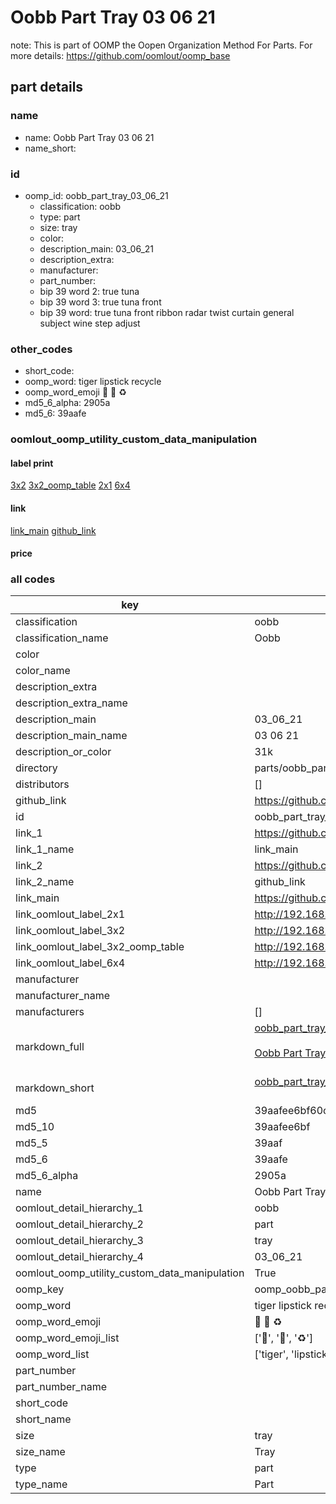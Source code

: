 # Oobb Part Tray 03 06 21  

note: This is part of OOMP the Oopen Organization Method For Parts. For more details: https://github.com/oomlout/oomp_base

##  part details





### name
* name: Oobb Part Tray 03 06 21
* name_short: 
### id
* oomp_id: oobb_part_tray_03_06_21
  * classification: oobb
  * type: part
  * size: tray
  * color: 
  * description_main: 03_06_21
  * description_extra: 
  * manufacturer: 
  * part_number: 
  * bip 39 word 2: true tuna
  * bip 39 word 3: true tuna front
  * bip 39 word: true tuna front ribbon radar twist curtain general subject wine step adjust

### other_codes
* short_code: 
* oomp_word: tiger lipstick recycle
* oomp_word_emoji :tiger: :lipstick: :recycle:
* md5_6_alpha: 2905a
* md5_6: 39aafe






### oomlout_oomp_utility_custom_data_manipulation
#### label print
[3x2](http://192.168.1.245:1112/?label=oomp%202905a)
[3x2_oomp_table](http://192.168.1.107:1112/?label=oomp%202905a)
[2x1](http://192.168.1.242:1112/?label=oomp%202905a)
[6x4](http://192.168.1.55:1112/?label=oomp%202905a)    

#### link

[link_main](https://github.com/oomlout/oomlout_oomp_current_version_messy/tree/main/parts/oobb_part_tray_03_06_21) [github_link](https://github.com/oomlout/oomlout_oomp_part_src/tree/main/parts/oobb_part_tray_03_06_21)                             

#### price







### all codes 
| key | value |  
| --- | --- |  
| classification | oobb |  
| classification_name | Oobb |  
| color |  |  
| color_name |  |  
| description_extra |  |  
| description_extra_name |  |  
| description_main | 03_06_21 |  
| description_main_name | 03 06 21 |  
| description_or_color | 31k |  
| directory | parts/oobb_part_tray_03_06_21 |  
| distributors | [] |  
| github_link | https://github.com/oomlout/oomlout_oomp_part_src/tree/main/parts/oobb_part_tray_03_06_21 |  
| id | oobb_part_tray_03_06_21 |  
| link_1 | https://github.com/oomlout/oomlout_oomp_current_version_messy/tree/main/parts/oobb_part_tray_03_06_21 |  
| link_1_name | link_main |  
| link_2 | https://github.com/oomlout/oomlout_oomp_part_src/tree/main/parts/oobb_part_tray_03_06_21 |  
| link_2_name | github_link |  
| link_main | https://github.com/oomlout/oomlout_oomp_current_version_messy/tree/main/parts/oobb_part_tray_03_06_21 |  
| link_oomlout_label_2x1 | http://192.168.1.242:1112/?label=oomp%202905a |  
| link_oomlout_label_3x2 | http://192.168.1.245:1112/?label=oomp%202905a |  
| link_oomlout_label_3x2_oomp_table | http://192.168.1.107:1112/?label=oomp%202905a |  
| link_oomlout_label_6x4 | http://192.168.1.55:1112/?label=oomp%202905a |  
| manufacturer |  |  
| manufacturer_name |  |  
| manufacturers | [] |  
| markdown_full | [oobb_part_tray_03_06_21](https://github.com/oomlout/oomlout_oomp_current_version_messy/tree/main/parts/oobb_part_tray_03_06_21)<br>[](https://github.com/oomlout/oomlout_oomp_current_version_messy/tree/main/parts/oobb_part_tray_03_06_21)<br>[Oobb Part Tray 03 06 21](https://github.com/oomlout/oomlout_oomp_current_version_messy/tree/main/parts/oobb_part_tray_03_06_21)<br><br> |  
| markdown_short | [oobb_part_tray_03_06_21](https://github.com/oomlout/oomlout_oomp_current_version_messy/tree/main/parts/oobb_part_tray_03_06_21)<br><br> |  
| md5 | 39aafee6bf60c6c7ae585b90baba9f4a |  
| md5_10 | 39aafee6bf |  
| md5_5 | 39aaf |  
| md5_6 | 39aafe |  
| md5_6_alpha | 2905a |  
| name | Oobb Part Tray 03 06 21 |  
| oomlout_detail_hierarchy_1 | oobb |  
| oomlout_detail_hierarchy_2 | part |  
| oomlout_detail_hierarchy_3 | tray |  
| oomlout_detail_hierarchy_4 | 03_06_21 |  
| oomlout_oomp_utility_custom_data_manipulation | True |  
| oomp_key | oomp_oobb_part_tray_03_06_21 |  
| oomp_word | tiger lipstick recycle |  
| oomp_word_emoji | :tiger: :lipstick: :recycle: |  
| oomp_word_emoji_list | [':tiger:', ':lipstick:', ':recycle:'] |  
| oomp_word_list | ['tiger', 'lipstick', 'recycle'] |  
| part_number |  |  
| part_number_name |  |  
| short_code |  |  
| short_name |  |  
| size | tray |  
| size_name | Tray |  
| type | part |  
| type_name | Part |  

